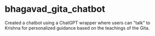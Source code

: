 # bhagavad_gita_chatbot
Created a chatbot using a ChatGPT wrapper where users can "talk" to Krishna for personalized guidance based on the teachings of the Gita.
